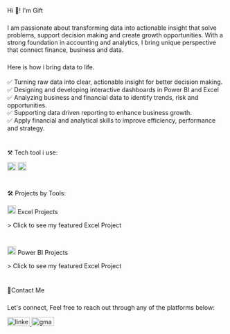 #
<p align="left">Hi 👋! I'm Gift</p>

###

<p align="left">I am passionate about transforming data into actionable insight that solve problems, support decision making and create growth opportunities. With a  strong foundation in accounting and analytics, I bring unique perspective that connect finance, business and data.</p>

###

<p align="left">Here is how i bring data to life.<br><br>✅ Turning raw data into clear, actionable insight for better decision making.<br>✅ Designing and developing interactive dashboards in Power BI and Excel<br>✅ Analyzing business and financial data to identify trends, risk and opportunities.<br>✅ Supporting data driven reporting to enhance business growth.<br>✅ Apply financial and analytical skills to improve efficiency, performance and strategy.</p>

###
#
<p align="left">⚒️ Tech tool i use:</p>
<div align="left">
  <img src="https://img.icons8.com/?size=100&id=117561&format=png&color=000000" height="20" alt="Excel logo"  />
  <img src="https://img.icons8.com/?size=100&id=Ny0t2MYrJ70p&format=png&color=000000" height="20" alt="Power BI logo"  />
</div>

###
#
<p align="left">🛠️ Projects by Tools:</p>

<!-- Excel Projects -->
<p align="left">
  <a href="https://github.com/Favgi/topics/excel" target="_blank" style="text-decoration: none; color: inherit;">
    <img src="https://img.icons8.com/color/48/microsoft-excel-2019--v1.png" height="20" alt="Excel logo"/>
    Excel Projects
  </a>
</p>
> Click to see my featured Excel Project

###
#
<!-- Power BI Projects -->
<p align="left">
  <a href="https://github.com/Favgi/topics/powerbi" target="_blank" style="text-decoration: none; color: inherit;">
    <img src="https://img.icons8.com/color/48/power-bi-2021.png" height="20" alt="Power BI logo"/>
    Power BI Projects
  </a>
</p>
> Click to see my featured Excel Project

###
#
<p align="left">📧Contact Me</p>

###
Let's connect, Feel free to reach out through any of the platforms below:
<div align="left">
  <a href="https://www.linkedin.com/in/gift-agoha" target="_blank">
    <img src="https://raw.githubusercontent.com/maurodesouza/profile-readme-generator/master/src/assets/icons/social/linkedin/default.svg" width="52" height="20" alt="linkedin logo"  />
  </a>
  <a href="agohagift03@gmail.com" target="_blank">
    <img src="https://raw.githubusercontent.com/maurodesouza/profile-readme-generator/master/src/assets/icons/social/gmail/default.svg" width="52" height="20" alt="gmail logo"  />
  </a>
</div>

###
#
